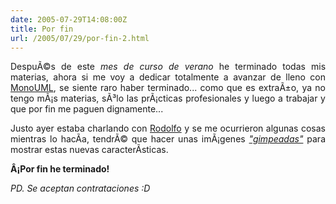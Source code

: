 ```yaml
---
date: 2005-07-29T14:08:00Z
title: Por fin
url: /2005/07/29/por-fin-2.html
---
```


<div style="clear:both;"></div>
<p align="justify">DespuÃ©s de este <span style="font-style:italic;">mes de curso de verano</span> he terminado todas mis materias, ahora si me voy a dedicar totalmente a avanzar de lleno con <a href="http://www.monouml.org">MonoUML</a>, se siente raro haber terminado... como que es extraÃ±o, ya no tengo mÃ¡s materias, sÃ³lo las prÃ¡cticas profesionales y luego a trabajar y que por fin me paguen dignamente...</p>
<p align="justify">Justo ayer estaba charlando con <a href="http://rodolfocampero.blogspot.com">Rodolfo</a> y se me ocurrieron algunas cosas mientras lo hacÃ­a, tendrÃ© que hacer unas imÃ¡genes <span style="font-style:italic;"><a href="http://www.gimp.org">"gimpeadas"</a></span> para mostrar estas nuevas caracterÃ­sticas.</p>
<p align="justify"><span style="font-weight:bold;">Â¡Por fin he terminado!</span></p>
<p align="justify"><span style="font-style:italic;">PD. Se aceptan contrataciones :D</span></p>
<div style="clear:both; padding-bottom: 0.25em;"></div>

